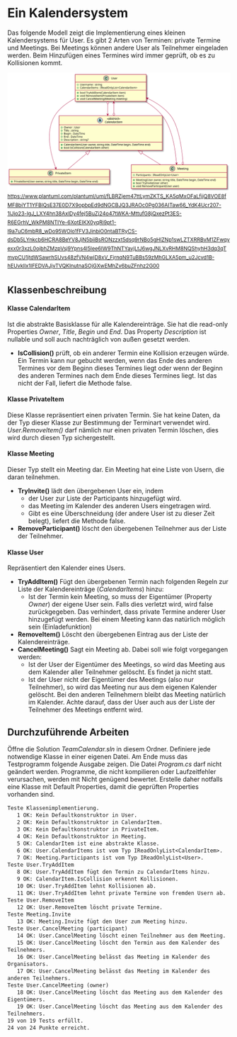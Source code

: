 # Ein Kalendersystem

Das folgende Modell zeigt die Implementierung eines kleinen Kalendersystems für User. Es
gibt 2 Arten von Terminen: private Termine und Meetings. Bei Meetings können andere User
als Teilnehmer eingeladen werden. Beim Hinzufügen eines Termines wird immer geprüft,
ob es zu Kollisionen kommt.

![](klassendiagramm.svg)
<sup>
https://www.plantuml.com/plantuml/uml/fLBRZjem47ttLymZKTS_KA5qMxOFaLfjjQ8VOE8fMF8biYT1YFBlQsE37E0D7X9opbpEd9dNGCBJQ3JRAOc0Pg036AITaw66_YdK4Ucr207-1lJio23-lgJ_LXY4hn38AxlDy4fej5BuZj24o47tWKA-MttufG8jQxezPt3ES-R6EGrhV_WkPM8NTIYe-6XotEIKX0yqRi9pt1-l9a7uC6mbR8_wDo95WOlo1fFV3JinbiO0ntaBTRyCS-dsDb5LYnkcb6HCRA8BeYV8JjN5biiBsRONzzxt5dsq9rNBo5gHlZNp1swLZTXRRBvM1ZFwqyexx0r3xzL0ojbhZMzpVsj9Ypns4l5Iee6IW9ThNTYavjLtJ6wgJNLXvRHM8NQShyhH3dq3qTmvpCU1jtdWSawrhSUvs48zfVN4wjD8xV_FjrnqN9TuBBs59zMhGLXA5pm_u2Jcvd1B-hEUvkllx1IFEDVAJjvTVQKlnutnaSOjGXwEMhZv6buZFnhz2G00
</sup>


## Klassenbeschreibung

#### Klasse CalendarItem
Ist die abstrakte Basisklasse für alle Kalendereinträge. Sie hat die read-only Properties
*Owner*, *Title*, *Begin* und *End*. Das Property *Description* ist nullable und soll auch 
nachträglich von außen gesetzt werden.

- **IsCollision()** prüft, ob ein anderer Termin eine Kollision erzeugen würde. Ein Termin
kann nur gebucht werden, wenn das Ende des anderen Termines vor dem Beginn dieses Termines
liegt oder wenn der Beginn des anderen Termines nach dem Ende dieses Termines liegt. Ist
das nicht der Fall, liefert die Methode false.

#### Klasse PrivateItem
Diese Klasse repräsentiert einen privaten Termin. Sie hat keine Daten, da der Typ dieser
Klasse zur Bestimmung der Terminart verwendet wird. *User.RemoveItem()* darf nämlich nur einen
privaten Termin löschen, dies wird durch diesen Typ sichergestellt.

#### Klasse Meeting
Dieser Typ stellt ein Meeting dar. Ein Meeting hat eine Liste von Usern, die daran teilnehmen.
- **TryInvite()** lädt den übergebenen User ein, indem
  - der User zur Liste der Participants hinzugefügt wird.
  - das Meeting im Kalender des anderen Users eingetragen wird.
  - Gibt es eine Überschneidung (der andere User ist zu dieser Zeit belegt), liefert die
    Methode false.
- **RemoveParticipant()** löscht den übergebenen Teilnehmer aus der Liste der Teilnehmer.

#### Klasse User
Repräsentiert den Kalender eines Users. 

- **TryAddItem()** Fügt den übergebenen Termin nach folgenden Regeln zur Liste der
  Kalendereinträge (*CalendarItems*) hinzu:
  - Ist der Termin kein Meeting, so muss der Eigentümer (Property *Owner*) der eigene User sein. Falls dies
    verletzt wird, wird false zurückgegeben. Das verhindert, dass private Termine anderer User
    hinzugefügt werden. Bei einem Meeting kann das natürlich möglich sein (Einladefunktion)
- **RemoveItem()** Löscht den übergebenen Eintrag aus der Liste der Kalendereinträge.
- **CancelMeeting()** Sagt ein Meeting ab. Dabei soll wie folgt vorgegangen werden:
  - Ist der User der Eigentümer des Meetings, so wird das Meeting aus dem Kalender aller
    Teilnehmer gelöscht. Es findet ja nicht statt.
  - Ist der User nicht der Eigentümer des Meetings (also nur Teilnehmer), so wird das
    Meeting nur aus dem eigenen Kalender gelöscht. Bei den anderen Teilnehmern bleibt
    das Meeting natürlich im Kalender. Achte darauf, dass der User auch aus der Liste
    der Teilnehmer des Meetings entfernt wird.

## Durchzuführende Arbeiten

Öffne die Solution *TeamCalendar.sln* in diesem Ordner.
Definiere jede notwendige Klasse in einer eigenen Datei. Am Ende muss das Testprogramm folgende
Ausgabe zeigen. Die Datei *Program.cs* darf nicht geändert werden. Programme, die nicht kompilieren
oder Laufzeitfehler verursachen,
werden mit Nicht genügend bewertet. Erstelle daher notfalls eine Klasse mit Default Properties, damit
die geprüften Properties vorhanden sind.

```text
Teste Klassenimplementierung.
   1 OK: Kein Defaultkonstruktor in User.
   2 OK: Kein Defaultkonstruktor in CalendarItem.
   3 OK: Kein Defaultkonstruktor in PrivateItem.
   4 OK: Kein Defaultkonstruktor in Meeting.
   5 OK: CalendarItem ist eine abstrakte Klasse.
   6 OK: User.CalendarItems ist vom Typ IReadOnlyList<CalendarItem>.
   7 OK: Meeting.Participants ist vom Typ IReadOnlyList<User>.
Teste User.TryAddItem
   8 OK: User.TryAddItem fügt den Termin zu CalendarItems hinzu.
   9 OK: CalendarItem.IsCollision erkennt Kollisionen.
   10 OK: User.TryAddItem lehnt Kollisionen ab.
   11 OK: User.TryAddItem lehnt private Termine von fremden Usern ab.
Teste User.RemoveItem
   12 OK: User.RemoveItem löscht private Termine.
Teste Meeting.Invite
   13 OK: Meeting.Invite fügt den User zum Meeting hinzu.
Teste User.CancelMeeting (participant)
   14 OK: User.CancelMeeting löscht einen Teilnehmer aus dem Meeting.
   15 OK: User.CancelMeeting löscht den Termin aus dem Kalender des Teilnehmers.
   16 OK: User.CancelMeeting belässt das Meeting im Kalender des Organisators.
   17 OK: User.CancelMeeting belässt das Meeting im Kalender des anderen Teilnehmers.
Teste User.CancelMeeting (owner)
   18 OK: User.CancelMeeting löscht das Meeting aus dem Kalender des Eigentümers.
   19 OK: User.CancelMeeting löscht das Meeting aus dem Kalender des Teilnehmers.
19 von 19 Tests erfüllt.
24 von 24 Punkte erreicht.
```
